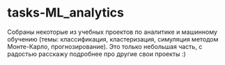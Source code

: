 # tasks-ML_analytics


Собраны некоторые из учебных проектов по аналитике и машинному обучению (темы: классификация, кластеризация, симуляция методом Монте-Карло, прогнозирование). Это только небольшая часть, с радостью расскажу подробнее про другие свои проекты :) 
